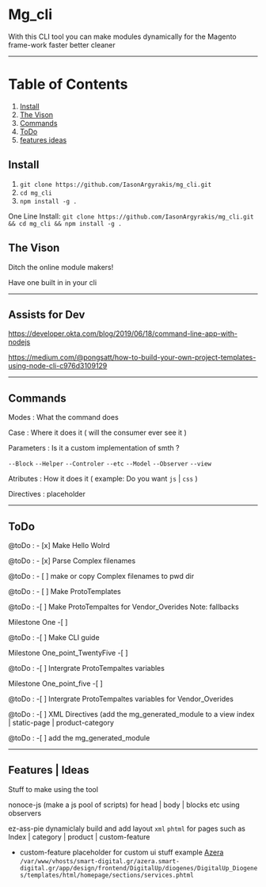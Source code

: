 # Mg_cli
With this CLI tool you can make modules dynamically for the Magento frame-work faster better cleaner 

---
# Table of Contents
1. [Install](#install)
2. [The Vison](#the-vision)
3. [Commands](#commands)
4. [ToDo](#todo)
5. [features ideas](#features--ideas)

## Install

 1. `git clone https://github.com/IasonArgyrakis/mg_cli.git`
 2. `cd mg_cli` 
 3. `npm install -g . `
 
 One Line Install: `git clone https://github.com/IasonArgyrakis/mg_cli.git && cd mg_cli && npm install -g . `


## The Vison

Ditch the online module makers!

Have one built in in your cli



---
## Assists for Dev

https://developer.okta.com/blog/2019/06/18/command-line-app-with-nodejs

https://medium.com/@pongsatt/how-to-build-your-own-project-templates-using-node-cli-c976d3109129


---
## Commands

Modes : What the command does 

Case : Where it does it ( will the consumer ever see it ) 

Parameters :  Is it a custom implementation of smth ? 

`--Block` `--Helper` `--Controler` `--etc` `--Model` `--Observer` `--view`

Atributes : How it does it ( example: Do you want `js` | `css` )

Directives : placeholder

---

## ToDo 

@toDo : - [x]  Make Hello Wolrd  

@toDo : - [x]  Parse Complex filenames

@toDo : - [ ]  make or copy Complex filenames to pwd dir

@toDo : - [ ]  Make ProtoTemplates

@toDo : -[ ]  Make ProtoTempaltes for Vendor_Overides Note: fallbacks 

Milestone One -[ ] 

@toDo : -[ ]  Make CLI guide

Milestone One_point_TwentyFive -[ ] 

@toDo : -[ ]  Intergrate ProtoTempaltes variables

Milestone One_point_five -[ ] 

@toDo : -[ ]  Intergrate ProtoTempaltes variables for Vendor_Overides

@toDo : -[ ]  XML Directives (add the mg_generated_module to a view  index | static-page | product-category 

@toDo : -[ ]   add the mg_generated_module

---

##  Features | Ideas 

Stuff to make using the tool 

nonoce-js (make a js pool of scripts) for head | body | blocks etc using observers 

ez-ass-pie dynamiclaly build and add layout `xml` `phtml` for pages such as Index | category | product | custom-feature
* custom-feature placeholder for custom ui stuff
   example  [Azera](https://azera.smart-digital.gr/?templatehints=magento) `/var/www/vhosts/smart-digital.gr/azera.smart-digital.gr/app/design/frontend/DigitalUp/diogenes/DigitalUp_Diogenes/templates/html/homepage/sections/services.phtml`




